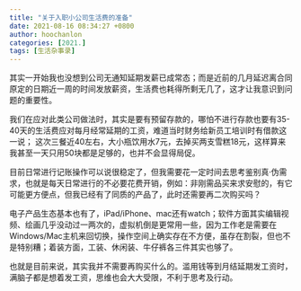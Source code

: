 ```yaml
---
title: "关于入职小公司生活费的准备"
date: 2021-08-16 08:34:27 +0800
author: hoochanlon
categories: [2021.]
tags: [生活杂事录]
---
```


其实一开始我也没想到公司无通知延期发薪已成常态；而是近前的几月延迟离合同原定的日期近一周的时间发放薪资，生活费也耗得所剩无几了，这才让我意识到问题的重要性。 <!-- more -->

我们在应对此类公司做法时，其实是要有预留存款的，哪怕不进行存款也要有35-40天的生活费应对每月经常延期的工资，难道当时财务给新员工培训时有借款这一说； 这次三餐近40左右，大小瓶饮用水7元，去掉买两支雪糕18元，这样算来我甚至一天只用50块都是足够的，也并不会显得局促。

目前日常进行记账操作可以说很稳定了，但我需要花一定时间去思考鉴别真·伪需求，也就是每天日常进行的不必要花费开销，例如：非刚需品买来求安慰的，有它可能更方便点，但我已经有了同质的产品了，此时还需要再二次购买吗？

电子产品生态基本也有了，iPad/iPhone、mac还有watch；软件方面其实编辑视频、绘画几乎没动过一两次的，虚拟机倒是更常用一些，因为工作老是需要在Windows/Mac主机来回切换，操作空间上确实存在不方便，虽存在割裂，但也不是特别糟；着装方面，工装、休闲装、牛仔裤各三件其实也够了。

也就是目前来说，其实我并不需要再购买什么的。滥用钱等到月结延期发工资时，满脑子都是想着发工资，思维也会大大受限，不利于思考及行动。
